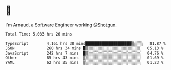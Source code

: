 # 👋

I'm Arnaud, a Software Engineer working [@Shotgun](https://shotgun.live).

<!--START_SECTION:waka-->

```txt
Total Time: 5,083 hrs 26 mins

TypeScript        4,161 hrs 38 mins████████████████████▒░░░░   81.87 %
JSON              260 hrs 34 mins █▒░░░░░░░░░░░░░░░░░░░░░░░   05.13 %
JavaScript        242 hrs 7 mins  █▒░░░░░░░░░░░░░░░░░░░░░░░   04.76 %
Other             85 hrs 43 mins  ▒░░░░░░░░░░░░░░░░░░░░░░░░   01.69 %
YAML              62 hrs 25 mins  ▒░░░░░░░░░░░░░░░░░░░░░░░░   01.23 %
```

<!--END_SECTION:waka-->
